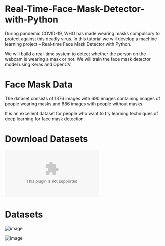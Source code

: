 # Real-Time-Face-Mask-Detector-with-Python


During pandemic COVID-19, WHO has made wearing masks compulsory to protect against this deadly virus. In this tutorial we will develop a machine learning project – Real-time Face Mask Detector with Python.

We will build a real-time system to detect whether the person on the webcam is wearing a mask or not. We will train the face mask detector model using Keras and OpenCV.



# Face Mask Data
The dataset consists of 1376 images with 690 images containing images of people wearing masks and 686 images with people without masks.

It is an excellent dataset for people who want to try learning techniques of deep learning for face mask detection.


# Download Datasets

![image](https://data-flair.s3.ap-south-1.amazonaws.com/Data-Science-Data/face-mask-dataset.zip)


# Datasets 

![image](https://user-images.githubusercontent.com/20369800/98431983-41955180-20e0-11eb-9e65-e8a7abf1729b.png)

![image](https://user-images.githubusercontent.com/20369800/98431986-465a0580-20e0-11eb-9326-c36f892bd9d9.png)

